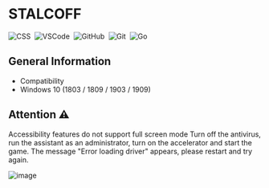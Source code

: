 # STALCOFF

![CSS](https://img.shields.io/badge/-CSS-05122A?style=for-the-badge&logo=CSS3&logoColor=1572B6)&nbsp;
![VSCode](https://img.shields.io/badge/-Visual_Studio_Code-05122A?style=for-the-badge&logo=VisualStudioCode)&nbsp;
![GitHub](https://img.shields.io/badge/-GitHub-05122A?style=for-the-badge&logo=github)&nbsp;
![Git](https://img.shields.io/badge/-Git-05122A?style=for-the-badge&logo=git)&nbsp;
![Go](https://img.shields.io/badge/-Go-05122A?style=for-the-badge&logo=Go)&nbsp;


## General Information
- Compatibility
- Windows 10 (1803 / 1809 / 1903 / 1909)

## Attention ⚠️

Accessibility features do not support full screen mode
Turn off the antivirus, run the assistant as an administrator, turn on the accelerator and start the game.
The message "Error loading driver" appears, please restart and try again.



![image](https://github.com/P1PEL1NESTX/STALCOFF/assets/156522781/f72a22c7-4115-4453-a627-4423452c4662)
